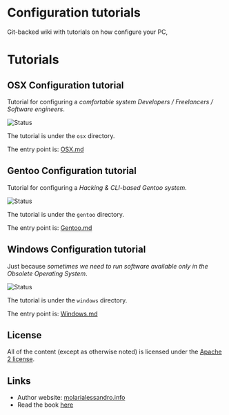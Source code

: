 # Configuration tutorials

Git-backed wiki with tutorials on how configure your PC,

# Tutorials

## OSX Configuration tutorial

Tutorial for configuring a *comfortable system Developers / Freelancers / Software engineers*.

![Status](http://img.shields.io/badge/status-OK-green.svg)

The tutorial is under the `osx` directory.

The entry point is: [OSX.md](./osx/osx.md)

## Gentoo Configuration tutorial

Tutorial for configuring a *Hacking & CLI-based Gentoo system*.

![Status](http://img.shields.io/badge/status-TODO-yellow.svg)

The tutorial is under the `gentoo` directory.

The entry point is: [Gentoo.md](./gentoo/gentoo.md)

## Windows Configuration tutorial

Just because *sometimes we need to run software available only in the Obsolete Operating System*.

![Status](http://img.shields.io/badge/status-OK-green.svg)

The tutorial is under the `windows` directory.

The entry point is: [Windows.md](./windows/windows.md)

## License

All of the content (except as otherwise noted) is licensed under the [Apache 2 license](LICENSE).

## Links

* Author website: [molarialessandro.info](https://molarialessandro.info)
* Read the book [here](http://alem0lars.gitbooks.io/configuration-tutorials/)
